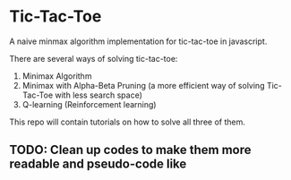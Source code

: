 # Tic-Tac-Toe
A naive minmax algorithm implementation for tic-tac-toe in javascript.

There are several ways of solving tic-tac-toe:

1. Minimax Algorithm
2. Minimax with Alpha-Beta Pruning (a more efficient way of solving Tic-Tac-Toe with less search space)
3. Q-learning (Reinforcement learning)

This repo will contain tutorials on how to solve all three of them.


## TODO: Clean up codes to make them more readable and pseudo-code like

